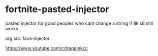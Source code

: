 # fortnite-pasted-injector
pasted injector for good peoples who cant change a string !! :joy:
s8 still works

org src: face-injector

https://www.youtube.com/c/trappinkcc
